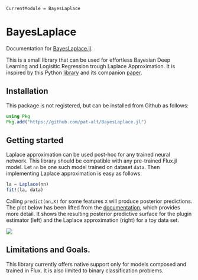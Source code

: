 ``` @meta
CurrentModule = BayesLaplace
```

# BayesLaplace

Documentation for [BayesLaplace.jl](https://github.com/pat-alt/BayesLaplace.jl).

This is a small library that can be used for effortless Bayesian Deep Learning and Logisitic Regression trough Laplace Approximation. It is inspired by this Python [library](https://aleximmer.github.io/Laplace/index.html#setup) and its companion [paper](https://arxiv.org/abs/2106.14806).

## Installation

This package is not registered, but can be installed from Github as follows:

``` julia
using Pkg
Pkg.add("https://github.com/pat-alt/BayesLaplace.jl")
```

## Getting started

Laplace approximation can be used post-hoc for any trained neural network. This library should be compatible with any pre-trained Flux.jl model. Let `nn` be one such model trained on dataset `data`. Then implementing Laplace approximation is easy as follows:

``` julia
la = Laplace(nn)
fit!(la, data)
```

Calling `predict(nn,X)` for some features `X` will produce posterior predictions. The plot below has been lifted from the [documentation](https://www.paltmeyer.com/BayesLaplace.jl/dev/), which provides more detail. It shows the resulting posterior predictive surface for the plugin estimator (left) and the Laplace approximation (right) for a toy data set.

![](https://raw.githubusercontent.com/pat-alt/BayesLaplace.jl/main/docs/src/tutorials/www/posterior_predictive_mlp.png)

## Limitations and Goals.

This library currently offers native support only for models composed and trained in Flux. It is also limited to binary classification problems.
